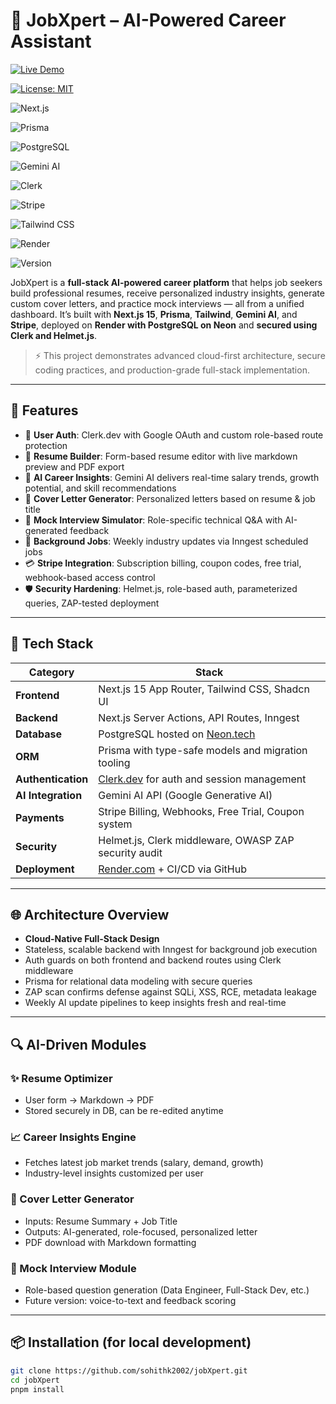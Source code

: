 # 🧠 JobXpert – AI-Powered Career Assistant

<!-- LIVE DEMO -->
[![Live Demo](https://img.shields.io/badge/Live-Demo-blue.svg?style=for-the-badge)](https://inspireai.digital)

<!-- LICENSE -->
[![License: MIT](https://img.shields.io/badge/License-MIT-yellow.svg?style=for-the-badge)](https://opensource.org/licenses/MIT)

<!-- NEXT.JS -->
![Next.js](https://img.shields.io/badge/Built%20with-Next.js-000?logo=next.js&logoColor=white&style=for-the-badge)

<!-- PRISMA -->
![Prisma](https://img.shields.io/badge/ORM-Prisma-2D3748?logo=prisma&logoColor=white&style=for-the-badge)

<!-- POSTGRES -->
![PostgreSQL](https://img.shields.io/badge/DB-PostgreSQL-4169E1?logo=postgresql&logoColor=white&style=for-the-badge)

<!-- GOOGLE AI -->
![Gemini AI](https://img.shields.io/badge/AI-Google%20Gemini-4285F4?logo=google&logoColor=white&style=for-the-badge)

<!-- CLERK -->
![Clerk](https://img.shields.io/badge/Auth-Clerk-FD5750?logo=clerk&logoColor=white&style=for-the-badge)

<!-- STRIPE -->
![Stripe](https://img.shields.io/badge/Payments-Stripe-008CDD?logo=stripe&logoColor=white&style=for-the-badge)

<!-- TAILWIND -->
![Tailwind CSS](https://img.shields.io/badge/Styling-Tailwind_CSS-38B2AC?logo=tailwindcss&logoColor=white&style=for-the-badge)

<!-- DEPLOYMENT -->
![Render](https://img.shields.io/badge/Deployed%20on-Render-35495E?logo=render&logoColor=white&style=for-the-badge)

<!-- VERSION -->
![Version](https://img.shields.io/badge/Version-1.0.0-brightgreen?style=for-the-badge)


JobXpert is a **full-stack AI-powered career platform** that helps job seekers build professional resumes, receive personalized industry insights, generate custom cover letters, and practice mock interviews — all from a unified dashboard. It’s built with **Next.js 15**, **Prisma**, **Tailwind**, **Gemini AI**, and **Stripe**, deployed on **Render with PostgreSQL on Neon** and **secured using Clerk and Helmet.js**.

> ⚡ This project demonstrates advanced cloud-first architecture, secure coding practices, and production-grade full-stack implementation.

---

## 🚀 Features

- 🔐 **User Auth**: Clerk.dev with Google OAuth and custom role-based route protection
- 🧾 **Resume Builder**: Form-based resume editor with live markdown preview and PDF export
- 🤖 **AI Career Insights**: Gemini AI delivers real-time salary trends, growth potential, and skill recommendations
- 📨 **Cover Letter Generator**: Personalized letters based on resume & job title
- 🎤 **Mock Interview Simulator**: Role-specific technical Q&A with AI-generated feedback
- 📅 **Background Jobs**: Weekly industry updates via Inngest scheduled jobs
- 💳 **Stripe Integration**: Subscription billing, coupon codes, free trial, webhook-based access control
- 🛡️ **Security Hardening**: Helmet.js, role-based auth, parameterized queries, ZAP-tested deployment

---

## 🧱 Tech Stack

| Category            | Stack                                                             |
|---------------------|--------------------------------------------------------------------|
| **Frontend**        | Next.js 15 App Router, Tailwind CSS, Shadcn UI                    |
| **Backend**         | Next.js Server Actions, API Routes, Inngest                       |
| **Database**        | PostgreSQL hosted on [Neon.tech](https://neon.tech)               |
| **ORM**             | Prisma with type-safe models and migration tooling                |
| **Authentication**  | [Clerk.dev](https://clerk.dev) for auth and session management    |
| **AI Integration**  | Gemini AI API (Google Generative AI)                              |
| **Payments**        | Stripe Billing, Webhooks, Free Trial, Coupon system               |
| **Security**        | Helmet.js, Clerk middleware, OWASP ZAP security audit             |
| **Deployment**      | [Render.com](https://render.com) + CI/CD via GitHub               |

---

## 🌐 Architecture Overview

- **Cloud-Native Full-Stack Design**
- Stateless, scalable backend with Inngest for background job execution
- Auth guards on both frontend and backend routes using Clerk middleware
- Prisma for relational data modeling with secure queries
- ZAP scan confirms defense against SQLi, XSS, RCE, metadata leakage
- Weekly AI update pipelines to keep insights fresh and real-time

---

## 🔍 AI-Driven Modules

### ✨ Resume Optimizer
- User form → Markdown → PDF
- Stored securely in DB, can be re-edited anytime

### 📈 Career Insights Engine
- Fetches latest job market trends (salary, demand, growth)
- Industry-level insights customized per user

### 📝 Cover Letter Generator
- Inputs: Resume Summary + Job Title
- Outputs: AI-generated, role-focused, personalized letter
- PDF download with Markdown formatting

### 🤖 Mock Interview Module
- Role-based question generation (Data Engineer, Full-Stack Dev, etc.)
- Future version: voice-to-text and feedback scoring

---

## 📦 Installation (for local development)

```bash
git clone https://github.com/sohithk2002/jobXpert.git
cd jobXpert
pnpm install
